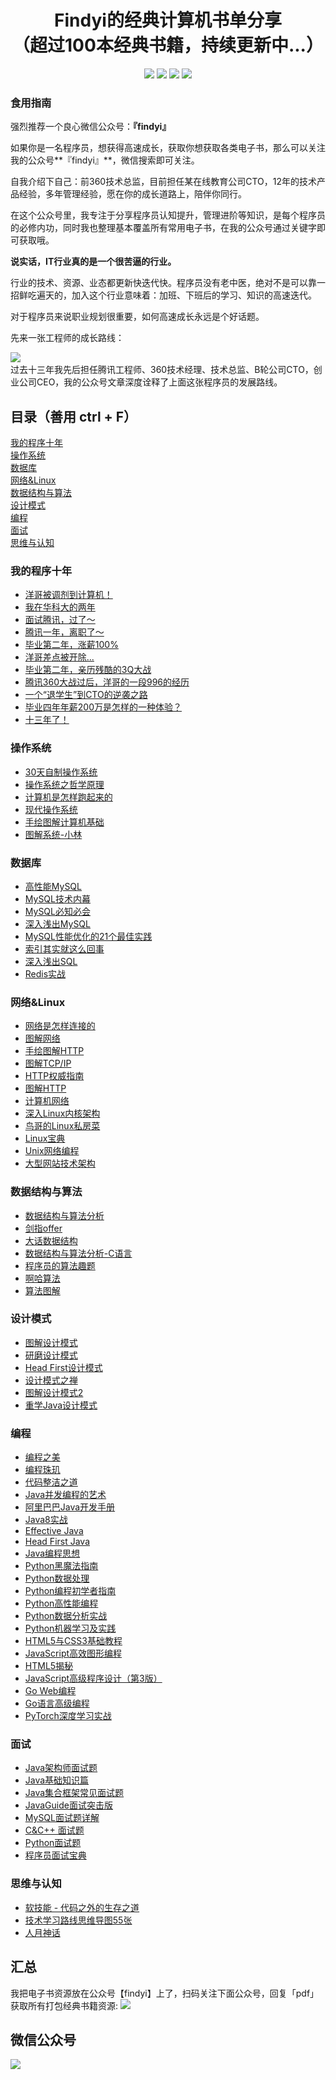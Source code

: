 <h1 align="center">Findyi的经典计算机书单分享<br>（超过100本经典书籍，持续更新中...）</h1>

<p align='center'>
<a href="https://github.com/pinefor1983" target="_blank"><img src="https://img.shields.io/badge/%E4%BD%9C%E8%80%85-%40findyi-black?style=flat-square&logo=GitHub"></a>
<a href="https://www.zhihu.com/people/yi-yang-91-9" target="_blank"><img src="https://img.shields.io/badge/%E7%9F%A5%E4%B9%8E-%40findyi-black?style=flat-square&logo=Zhihu"></a>
<a href="https://sm.ms/image/aus8qZozUGAkhVS" target="_blank"><img src="https://img.shields.io/badge/%E5%85%AC%E4%BC%97%E5%8F%B7-%40findyi-black?style=flat-square&logo=WeChat"></a>
<a href="https://space.bilibili.com/7936249" target="_blank"><img src="https://img.shields.io/badge/B%E7%AB%99-%40findyi-black?style=flat-square&logo=Bilibili"></a>
</p>

### 食用指南
强烈推荐一个良心微信公众号：**『findyi』**

如果你是一名程序员，想获得高速成长，获取你想获取各类电子书，那么可以关注我的公众号**『findyi』**，微信搜索即可关注。

自我介绍下自己：前360技术总监，目前担任某在线教育公司CTO，12年的技术产品经验，多年管理经验，愿在你的成长道路上，陪伴你同行。

在这个公众号里，我专注于分享程序员认知提升，管理进阶等知识，是每个程序员的必修内功，同时我也整理基本覆盖所有常用电子书，在我的公众号通过关键字即可获取哦。

**说实话，IT行业真的是一个很苦逼的行业。**

行业的技术、资源、业态都更新快迭代快。程序员没有老中医，绝对不是可以靠一招鲜吃遍天的，加入这个行业意味着：加班、下班后的学习、知识的高速迭代。

对于程序员来说职业规划很重要，如何高速成长永远是个好话题。

先来一张工程师的成长路线：

<img align='left' src='images/group.png'>

<br>过去十三年我先后担任腾讯工程师、360技术经理、技术总监、B轮公司CTO，创业公司CEO，我的公众号文章深度诠释了上面这张程序员的发展路线。

<h2>目录（善用 ctrl + F）</h2>

[我的程序十年](#我的程序十年)<br>
[操作系统](#操作系统)<br>
[数据库](#数据库)<br>
[网络&Linux](#网络&Linux)<br>
[数据结构与算法](#数据结构与算法)<br>
[设计模式](#设计模式)<br>
[编程](#编程)<br>
[面试](#面试)<br>
[思维与认知](#思维与认知)<br>

### 我的程序十年
- [洋哥被调剂到计算机！](https://mp.weixin.qq.com/s/7La85dDprr5GlsWEDKwmHQ)
- [我在华科大的两年](https://mp.weixin.qq.com/s/g1hA-iQsh01tl2dWSq58NA)
- [面试腾讯，过了～](https://mp.weixin.qq.com/s/OU_mM0_Bus0nqAgLVSA2gA)
- [腾讯一年，离职了～](https://mp.weixin.qq.com/s/rXpd-7RcW3y2nO95836GiA)
- [毕业第二年，涨薪100%](https://mp.weixin.qq.com/s/vCs9eqsSVqKlUVoWGzWElg)
- [洋哥差点被开除...](https://mp.weixin.qq.com/s/FxTgy5TCCFsZrNnRahRKyw)
- [毕业第二年，亲历残酷的3Q大战](https://mp.weixin.qq.com/s/a0vZol0w1aB-nUmTWta0PA)
- [腾讯360大战过后，洋哥的一段996的经历](https://mp.weixin.qq.com/s/AWXHCjT6QcQKouJgdBtVrQ)
- [一个“退学生”到CTO的逆袭之路](https://mp.weixin.qq.com/s/U4gPFtctM6wwgXpSILJITA)
- [毕业四年年薪200万是怎样的一种体验？](https://mp.weixin.qq.com/s/1C-5yRkO0PSyeePF-ouXXg)
- [十三年了！](https://mp.weixin.qq.com/s/otJ97FltSCoRB2lXQNlf2w)

### 操作系统
- [30天自制操作系统](https://pan.baidu.com/s/14KoM_fuDRa2mwqmmUJ2QWA?pwd=dv89)
- [操作系统之哲学原理](https://pan.baidu.com/s/1nM5d-G-ENHLcyM0thIgk-g?pwd=he8i)
- [计算机是怎样跑起来的](https://pan.baidu.com/s/1DI_3Oi-O_f125jai60oRPA?pwd=ehka)
- [现代操作系统](https://pan.baidu.com/s/1lnRpQjcdcel7m0JOaBN-aQ?pwd=2rju)
- [手绘图解计算机基础](https://pan.baidu.com/s/1sGcfw8rDHKwOgNY2XdCZYg?pwd=ve45)
- [图解系统-小林](https://pan.baidu.com/s/1Qt1oVoyXDE-qVllLbWMd1g?pwd=xyyv)

### 数据库
- [高性能MySQL](https://pan.baidu.com/s/1A_YQfN7d0Io9TGXsfoQcrg?pwd=dwe3)
- [MySQL技术内幕](https://pan.baidu.com/s/1DTIK4hcjGQAot46ES0uw_g?pwd=un8c)
- [MySQL必知必会](https://pan.baidu.com/s/126n8yk6wH6g8lVC8_FeIjA?pwd=mk85)
- [深入浅出MySQL](https://pan.baidu.com/s/1nq_n0RwDMOCErjSVHYe_HQ?pwd=a8tv)
- [MySQL性能优化的21个最佳实践](https://pan.baidu.com/s/1UPjHCUgkYInJdBDpA1g9Hw?pwd=r146)
- [索引其实就这么回事](https://pan.baidu.com/s/11NJgpdSKdLQ_LySBheQBCQ?pwd=4in3)
- [深入浅出SQL](https://pan.baidu.com/s/1LKBRE7wgJTbaXv1gwYPsWg?pwd=jh62)
- [Redis实战](https://pan.baidu.com/s/13AaelonbL46H9IaIThz8WQ?pwd=r7kd)

### 网络&Linux
- [网络是怎样连接的](https://pan.baidu.com/s/11Q4KXEpFWM5KyFqJToOgeA?pwd=wkc5)
- [图解网络](https://pan.baidu.com/s/1ixzGcWSz6be2VniM7nDcLw?pwd=v9jg)
- [手绘图解HTTP](https://pan.baidu.com/s/1V562EWUDzuSu8Fgpp1Tpug?pwd=af3y)
- [图解TCP/IP](https://pan.baidu.com/s/13VnUNDbTxiDWtyUnwUJ-Nw?pwd=xe3p)
- [HTTP权威指南](https://pan.baidu.com/s/19QP1Kbpggrsn8wcy_hHu-g?pwd=8rqg)
- [图解HTTP](https://pan.baidu.com/s/1rO4FiOM9VVUx0Hg-GvZjQQ?pwd=vdkc)
- [计算机网络](https://pan.baidu.com/s/14NMEeEX51Uy9equZSGkCrw?pwd=wuyq)
- [深入Linux内核架构](https://pan.baidu.com/s/1r2l-zYYyU6iBrUEXmYWPBQ?pwd=kik6)
- [鸟哥的Linux私房菜](https://pan.baidu.com/s/1v7ul4ozGEwsAcof1rxPOQA?pwd=ndyc)
- [Linux宝典](https://pan.baidu.com/s/1DGPcPnJGthY60QSKZR4zsg?pwd=tbg7)
- [Unix网络编程](https://pan.baidu.com/s/1A0yGCQpNs3ySna-nl4V1iQ?pwd=is82)
- [大型网站技术架构](https://pan.baidu.com/s/1ClMed-LmPOaTo7rbF_hv-A?pwd=dvtn)

### 数据结构与算法
- [数据结构与算法分析](https://pan.baidu.com/s/1T1G36FIqGMGc2a_9Kqp-ng?pwd=4jbt)
- [剑指offer](https://pan.baidu.com/s/1cVYzOVM4Z_fAm6EOw1U4vg?pwd=f7hu)
- [大话数据结构](https://pan.baidu.com/s/1EetKL8UnZ5VFoH6R8CvTJQ?pwd=5fyv)
- [数据结构与算法分析-C语言](https://pan.baidu.com/s/1YL8Ep0106_MkS3e1QfiTbQ?pwd=mbse)
- [程序员的算法趣题](https://pan.baidu.com/s/1cs_CeOpZovwPN5yuQ92Zyw?pwd=5stw)
- [啊哈算法](https://pan.baidu.com/s/1w6pFXkSZDE0xDY_KKkMzPQ?pwd=hyjg)
- [算法图解](https://pan.baidu.com/s/1Ge2DeKo30pQ_ja9l21Flkw?pwd=emg5)

### 设计模式
- [图解设计模式](https://pan.baidu.com/s/13L3kMYpMj6N0w-TAYgpl3Q?pwd=h8bm)
- [研磨设计模式](https://pan.baidu.com/s/1yfh2wnxOtqwEVvpKHL251g?pwd=etjn)
- [Head First设计模式](https://pan.baidu.com/s/1oSRKxQ8OqIr7xTjB_gEWzg?pwd=f8yx)
- [设计模式之禅](https://pan.baidu.com/s/1f0r7UTLUUpu0Lpui1c9yqA?pwd=uwwe)
- [图解设计模式2](https://pan.baidu.com/s/1Sb_BhH3Ny7uqNiW9jTYt4w?pwd=7mvn)
- [重学Java设计模式](https://pan.baidu.com/s/1Ke4xYAXGa3jcDH-_N7hAvg?pwd=865y)

### 编程
- [编程之美](https://pan.baidu.com/s/1SyzsY_jQGUYo2HxwDroBYA?pwd=qxjd)
- [编程珠玑](https://pan.baidu.com/s/1hWGkSKVB6wPAUzDrf8LWUA?pwd=3v55)
- [代码整洁之道](https://pan.baidu.com/s/1HA1zzj33M5lnL0mHI5XTtg?pwd=kyj9)
- [Java并发编程的艺术](https://pan.baidu.com/s/1Yf4FuFbq41y7DQkxdRzQ-Q?pwd=ei54)
- [阿里巴巴Java开发手册](https://pan.baidu.com/s/1P0GIjfBSoc326EeTlJR8Pg?pwd=qy52)
- [Java8实战](https://pan.baidu.com/s/18FGMgaAEpjB7OeD9b8iYvw?pwd=5p36)
- [Effective Java](https://pan.baidu.com/s/1JxWPJhh4nkhg1-0nUDRQPQ?pwd=fpj2)
- [Head First Java](https://pan.baidu.com/s/1Xme52mQp1HhBH41-xrHT2Q?pwd=f7x5)
- [Java编程思想](https://pan.baidu.com/s/1MF0243hznoF3rW8DB52hbA?pwd=x6c8)
- [Python黑魔法指南](https://pan.baidu.com/s/1hb4-_ye2LaVBDM0gINlZMg?pwd=rcfw)
- [Python数据处理](https://pan.baidu.com/s/1WFvWM8Z0EvGI6t8lBuRNiw?pwd=4iub)
- [Python编程初学者指南](https://pan.baidu.com/s/1q9cNqEdyQbzixkg27C5cjw?pwd=g771)
- [Python高性能编程](https://pan.baidu.com/s/10xN0Ahj645D9kH4h8lRT0w?pwd=a52u)
- [Python数据分析实战](https://pan.baidu.com/s/12jrNgkEsyu4BdIoDaNwCaQ?pwd=3kch)
- [Python机器学习及实践](https://pan.baidu.com/s/1HWcpIlP0gjv8tM_Tw75UcQ?pwd=zdsu)
- [HTML5与CSS3基础教程](https://pan.baidu.com/s/1A9USH-6YjdxS1vxRSU-Gaw?pwd=tkkp)
- [JavaScript高效图形编程](https://pan.baidu.com/s/1Ii3MGmPIOrhR2gxgz1lCfw?pwd=4mkk)
- [HTML5揭秘](https://pan.baidu.com/s/1AECVi-seOjoXracdOy0Hvg?pwd=kiu8)
- [JavaScript高级程序设计（第3版）](https://pan.baidu.com/s/1XeFUZ4dOIeTrOEOdS7cAPw?pwd=yrit)
- [Go Web编程](https://pan.baidu.com/s/1bpgHZG7Qu3JCxlyXoBi2_g?pwd=pg21)
- [Go语言高级编程](https://pan.baidu.com/s/1__AXLWDd3WR1hCuiFOMUFA?pwd=cute)
- [PyTorch深度学习实战](https://pan.baidu.com/s/1Mxrqz-alA6zc8JjKlM0P5w?pwd=yhpv)

### 面试
- [Java架构师面试题](https://pan.baidu.com/s/1HGiAcBHK84V6DVsM_dyacA?pwd=udak)
- [Java基础知识篇](https://pan.baidu.com/s/1a9fILz2Bd6YXSTJMGr89jA?pwd=skwe)
- [Java集合框架常见面试题](https://pan.baidu.com/s/1cJIE3RWWXHtT6_9mEvr4rA?pwd=eijc)
- [JavaGuide面试突击版](https://pan.baidu.com/s/1z47YXkDsmxb_2FfiV2zsLg?pwd=gpik)
- [MySQL面试题详解](https://pan.baidu.com/s/10kOyFts6p7kJfC1OzVDe0g?pwd=rjse)
- [C&C++ 面试题](https://pan.baidu.com/s/1Cd6bJfg9g5Xlf2h6Fb3bng?pwd=n4ep)
- [Python面试题](https://pan.baidu.com/s/1q6GDl_Edwnzp_b6JLp4vkw?pwd=n2re)
- [程序员面试宝典](https://pan.baidu.com/s/18k3J0Z2x78qDPSm1dHXkLg?pwd=3117)

### 思维与认知
- [软技能 - 代码之外的生存之道](https://pan.baidu.com/s/15fdOYrQa6uCmgRCqgHIcJw?pwd=h6rm)
- [技术学习路线思维导图55张](https://pan.baidu.com/s/1ZE8iuS7UQnRDjSKCz3Nsdg?pwd=xt25)
- [人月神话](https://pan.baidu.com/s/1LnrB5BnZh9uQlskm_93HMQ?pwd=wrtn)

<h2>汇总</h2>
我把电子书资源放在公众号【findyi】上了，扫码关注下面公众号，回复「pdf」 获取所有打包经典书籍资源:
<img src='images/all.jpg'>

<h2>微信公众号</h2>
<img align='left' src='images/wechat.jpg'>

